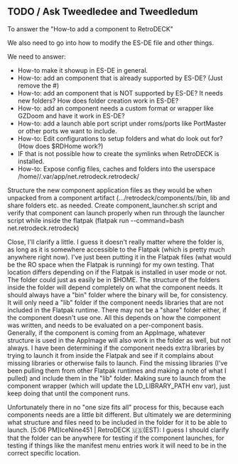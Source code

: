 ## TODO / Ask Tweedledee and Tweedledum 

To answer the "How-to add a component to RetroDECK" 

We also need to go into how to modify the ES-DE file and other things.

We need to answer:

- How-to make it showup in ES-DE in general. 
- How-to: add an component that is already supported by ES-DE? (Just remove the #) 
- How-to: add an component that is NOT supported by ES-DE? It needs new folders? How does folder creation work in ES-DE?
- How-to: add an component needs a custom format or wrapper like GZDoom and have it work in ES-DE?
- How-to: add a launch able port script under  roms/ports like PortMaster or other ports we want to include. 
- How-to: Edit configurations to setup folders and what do look out for? (How does $RDHome work?)
- IF that is not possible how to create the symlinks when RetroDECK is installed.
- How-to: Expose config files, caches and folders into the userspace /home/<user>/.var/app/net.retrodeck.retrodeck/


Structure the new component application files as they would be when unpacked from a component artifact (.../retrodeck/components/<component name>/bin, lib and share folders etc. as needed.
Create component_launcher.sh script and verify that component can launch properly when run through the launcher script while inside the flatpak (flatpak run --command=bash net.retrodeck.retrodeck)

Close, I'll clarify a little. I guess it doesn't really matter where the <component name> folder is, as long as it is somewhere accessible to the Flatpak (which is pretty much anywhere right now). I've just been putting it in the Flatpak files (what would be the RO space when the Flatpak is running) for my own testing. That location differs depending on if the Flatpak is installed in user mode or not. The <component name> folder could just as easily be in $HOME. The structure of the folders inside the <component name> folder will depend completely on what the component needs. It should always have a "bin" folder where the binary will be, for consistency. It will only need a "lib" folder if the component needs libraries that are not included in the Flatpak runtime. There may not be a "share" folder either, if the component doesn't use one. All this depends on how the component was written, and needs to be evaluated on a per-component basis. Generally, if the component is coming from an AppImage, whatever structure is used in the AppImage will also work in the <component name> folder as well, but not always. I have been determining if the component needs extra libraries by trying to launch it from inside the Flatpak and see if it complains about missing libraries or otherwise fails to launch. Find the missing libraries (I've been pulling them from other Flatpak runtimes and making a note of what I pulled) and include them in the "lib" folder. Making sure to launch from the component wrapper (which will update the LD_LIBRARY_PATH env var), just keep doing that until the component runs.

Unfortunately there in no "one size fits all" process for this, because each components needs are a little bit different. But ultimately we are determining what structure and files need to be included in the <component name> folder for it to be able to launch.
[5:06 PM]IceNine451 | RetroDECK 🇺🇸(EST): I guess I should clarify that the <component name> folder can be anywhere for testing if the component launches, for testing if things like the manifest menu entries work it will need to be in the correct specific location.
